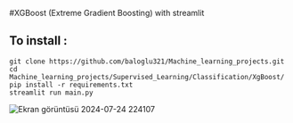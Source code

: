#XGBoost (Extreme Gradient Boosting) with streamlit

## To install :

    git clone https://github.com/baloglu321/Machine_learning_projects.git
    cd Machine_learning_projects/Supervised_Learning/Classification/XgBoost/
    pip install -r requirements.txt
    streamlit run main.py



![Ekran görüntüsü 2024-07-24 224107](https://github.com/user-attachments/assets/2f61b4ef-5d0e-42d0-9357-5dcd7718dbe7)

